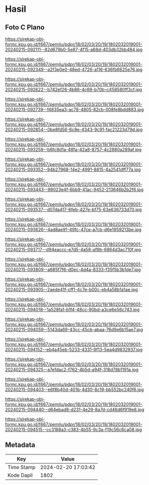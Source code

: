 # Hasil

## Foto C Plano

https://sirekap-obj-formc.kpu.go.id/f667/pemilu/pdpr/18/02/03/20/19/1802032019001-20240215-092111--82d679b0-5e87-4f15-a68d-403db32bb484.jpg

https://sirekap-obj-formc.kpu.go.id/f667/pemilu/pdpr/18/02/03/20/19/1802032019001-20240215-092349--a2f3e0e0-48ed-4726-a116-636fb6625e76.jpg

https://sirekap-obj-formc.kpu.go.id/f667/pemilu/pdpr/18/02/03/20/19/1802032019001-20240215-092622--b742ef26-4b86-4c69-b70b-c458580ff3cf.jpg

https://sirekap-obj-formc.kpu.go.id/f667/pemilu/pdpr/18/02/03/20/19/1802032019001-20240215-092739--f4835ea3-ac78-4805-82cb-008fe8bdd883.jpg

https://sirekap-obj-formc.kpu.go.id/f667/pemilu/pdpr/18/02/03/20/19/1802032019001-20240215-092854--0be8fd56-6c8e-4343-9c91-fac21223d79d.jpg

https://sirekap-obj-formc.kpu.go.id/f667/pemilu/pdpr/18/02/03/20/19/1802032019001-20240215-093259--b6fc8d1a-48fa-42a8-8757-4c2880a289af.jpg

https://sirekap-obj-formc.kpu.go.id/f667/pemilu/pdpr/18/02/03/20/19/1802032019001-20240215-093352--94b27968-14e2-4991-8815-4a2541dff77a.jpg

https://sirekap-obj-formc.kpu.go.id/f667/pemilu/pdpr/18/02/03/20/19/1802032019001-20240215-093443--98023e4f-6bb9-41ac-9452-213646b2b2f6.jpg

https://sirekap-obj-formc.kpu.go.id/f667/pemilu/pdpr/18/02/03/20/19/1802032019001-20240215-093537--d07da417-6feb-427e-bf75-63e636733d70.jpg

https://sirekap-obj-formc.kpu.go.id/f667/pemilu/pdpr/18/02/03/20/19/1802032019001-20240215-093626--4ad8ae91-49fc-47ce-a7cb-d6e1959213be.jpg

https://sirekap-obj-formc.kpu.go.id/f667/pemilu/pdpr/18/02/03/20/19/1802032019001-20240215-093717--d94eaccc-e7d5-4a58-af9b-6864d3ac710f.jpg

https://sirekap-obj-formc.kpu.go.id/f667/pemilu/pdpr/18/02/03/20/19/1802032019001-20240215-093809--a685f7f6-d0ec-4d4a-8333-f35f5b3b1de7.jpg

https://sirekap-obj-formc.kpu.go.id/f667/pemilu/pdpr/18/02/03/20/19/1802032019001-20240215-093905--2aede41f-cff1-4c7e-b00c-eb4a58b1a1ae.jpg

https://sirekap-obj-formc.kpu.go.id/f667/pemilu/pdpr/18/02/03/20/19/1802032019001-20240215-094018--1a528fa1-b1f4-48cc-90bd-a3ce6e56c743.jpg

https://sirekap-obj-formc.kpu.go.id/f667/pemilu/pdpr/18/02/03/20/19/1802032019001-20240215-094059--5143da69-43cc-45cb-abaa-76d9e6b15ae7.jpg

https://sirekap-obj-formc.kpu.go.id/f667/pemilu/pdpr/18/02/03/20/19/1802032019001-20240215-094152--eb4a45eb-5233-4331-9f13-5ea4d9832937.jpg

https://sirekap-obj-formc.kpu.go.id/f667/pemilu/pdpr/18/02/03/20/19/1802032019001-20240215-094325--a7efdac2-f762-4b5d-a94f-318d78b1191a.jpg

https://sirekap-obj-formc.kpu.go.id/f667/pemilu/pdpr/18/02/03/20/19/1802032019001-20240215-094403--e6f8b40d-401b-4d30-8c19-bb552bc240f6.jpg

https://sirekap-obj-formc.kpu.go.id/f667/pemilu/pdpr/18/02/03/20/19/1802032019001-20240215-094440--d64ebad8-d231-4e29-8a7d-cd46d6f919e8.jpg

https://sirekap-obj-formc.kpu.go.id/f667/pemilu/pdpr/18/02/03/20/19/1802032019001-20240215-094515--cc3188a3-c383-4b55-9c3a-f19c56c6ca08.jpg


## Metadata

| Key        | Value               |
| ---------- | ------------------- |
| Time Stamp | 2024-02-20 17:03:42 |
| Kode Dapil | 1802                |



